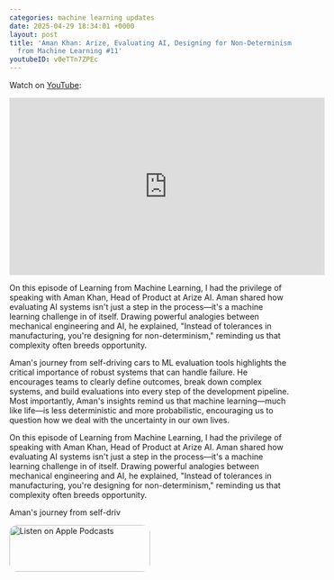 ```yaml
---
categories: machine learning updates
date: 2025-04-29 18:34:01 +0000
layout: post
title: 'Aman Khan: Arize, Evaluating AI, Designing for Non-Determinism | Learning
  from Machine Learning #11'
youtubeID: v0eTTn7ZPEc
---
```

Watch on [YouTube](https://www.youtube.com/watch?v=v0eTTn7ZPEc):
<iframe width="560" height="315" src="https://www.youtube.com/embed/v0eTTn7ZPEc" title="YouTube video player" frameborder="0" allow="accelerometer; autoplay; clipboard-write; encrypted-media; gyroscope; picture-in-picture; web-share" allowfullscreen></iframe>

On this episode of Learning from Machine Learning, I had the privilege of speaking with Aman Khan, Head of Product at Arize AI. Aman shared how evaluating AI systems isn't just a step in the process—it's a machine learning challenge in of itself. Drawing powerful analogies between mechanical engineering and AI, he explained, "Instead of tolerances in manufacturing, you're designing for non-determinism," reminding us that complexity often breeds opportunity.

Aman's journey from self-driving cars to ML evaluation tools highlights the critical importance of robust systems that can handle failure. He encourages teams to clearly define outcomes, break down complex systems, and build evaluations into every step of the development pipeline. Most importantly, Aman's insights remind us that machine learning—much like life—is less deterministic and more probabilistic, encouraging us to question how we deal with the uncertainty in our own lives.

<p>On this episode of Learning from Machine Learning, I had the privilege of speaking with Aman Khan, Head of Product at Arize AI. Aman shared how evaluating AI systems isn't just a step in the process—it's a machine learning challenge in of itself. Drawing powerful analogies between mechanical engineering and AI, he explained, "Instead of tolerances in manufacturing, you're designing for non-determinism," reminding us that complexity often breeds opportunity.</p><p>Aman's journey from self-driv

<a href="https://podcasts.apple.com/us/podcast/learning-from-machine-learning/id1663925230?itsct=podcast_box_badge&amp;itscg=30200&amp;ls=1" style="display: inline-block; overflow: hidden; border-radius: 13px; width: 250px; height: 83px;"><img src="https://tools.applemediaservices.com/api/badges/listen-on-apple-podcasts/badge/en-us?size=250x83&amp;releaseDate=1673288700" alt="Listen on Apple Podcasts" style="border-radius: 13px; width: 250px; height: 83px;"></a>